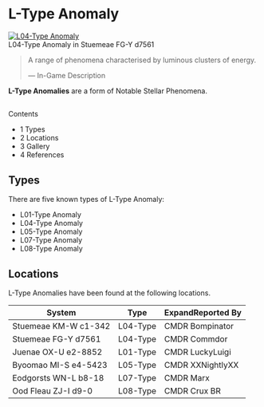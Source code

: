 # L-Type Anomaly
[![L04-Type Anomaly](https://static.wikia.nocookie.net/elite-dangerous/images/2/23/L04-Type_Anomaly.png/revision/latest/scale-to-width-down/300?cb=20190318000541)](https://static.wikia.nocookie.net/elite-dangerous/images/2/23/L04-Type_Anomaly.png/revision/latest?cb=20190318000541) 	 		 			 		 		 		 			
L04-Type Anomaly in Stuemeae FG-Y d7561
 		 	 

> 
> 
> A range of phenomena characterised by luminous clusters of energy.
> 
> 
> — In-Game Description
> 

**L-Type Anomalies** are a form of Notable Stellar Phenomena.

## 

Contents

- 1 Types
- 2 Locations
- 3 Gallery
- 4 References

## Types

There are five known types of L-Type Anomaly:

- L01-Type Anomaly
- L04-Type Anomaly
- L05-Type Anomaly
- L07-Type Anomaly
- L08-Type Anomaly

## Locations

L-Type Anomalies have been found at the following locations.

| System | Type | ExpandReported By |
| --- | --- | --- |
| Stuemeae KM-W c1-342 | L04-Type | CMDR Bompinator |
| Stuemeae FG-Y d7561 | L04-Type | CMDR Commdor |
| Juenae OX-U e2-8852 | L01-Type | CMDR LuckyLuigi |
| Byoomao MI-S e4-5423 | L05-Type | CMDR XXNightlyXX |
| Eodgorsts WN-L b8-18 | L07-Type | CMDR Marx |
| Ood Fleau ZJ-I d9-0 | L08-Type | CMDR Crux BR |